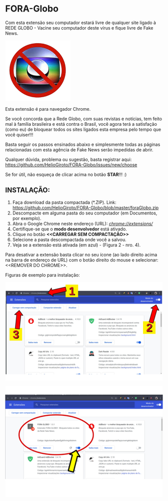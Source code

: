 # FORA-Globo
Com esta extensão seu computador estará livre de qualquer site ligado à REDE GLOBO - Vacine seu computador deste vírus e fique livre de Fake News.

![Xô Globo!!](https://github.com/HelioGiroto/FORA-Globo/blob/master/foraGlobo.png)

Esta extensão é para navegador Chrome.

Se você concorda que a Rede Globo, com suas revistas e notícias, tem feito mal à família brasileira e está contra o Brasil, você agora terá a satisfação (como eu) de bloquear todos os sites ligados esta empresa pelo tempo que você quiser!!!

Basta seguir os passos ensinados abaixo e simplesmente todas as páginas relacionadas com esta agência de Fake News serão impedidas de abrir.

Qualquer dúvida, problema ou sugestão, basta registrar aqui: https://github.com/HelioGiroto/FORA-Globo/issues/new/choose

Se for útil, não esqueça de clicar acima no botão **STAR**!!! :)

## INSTALAÇÃO:

1. Faça download da pasta compactada (\*.ZIP). Link: https://github.com/HelioGiroto/FORA-Globo/blob/master/foraGlobo.zip
2. Descompacte em alguma pasta do seu computador (em Documentos, por exemplo).
3. Abra o Google Chrome neste endereço (URL): _[chrome://extensions/](chrome://extensions/)_
4. Certifique-se que o **modo desenvolvedor** está ativado.
5. Clique no botão **<<CARREGAR SEM COMPACTAÇÃO>>**
6. Selecione a pasta descompactada onde você a salvou.
7. Veja se a extensão está ativada (em azul) - (Figura 2 - nro. 4).

Para desativar a extensão basta clicar no seu ícone (ao lado direito acima na barra de endereço de URL) com o botão direito do mouse e selecionar: \<<REMOVER DO CHROME\>>.

Figuras de exemplo para instalação:

![Figura 1](https://github.com/HelioGiroto/NO-COVID19---Chrome-extension/blob/master/tutorial_1.jpg?raw=true)

![Figura 2](https://github.com/HelioGiroto/FORA-Globo/blob/master/extensaoForaGlobo.jpg?raw=true)

<br><br>
